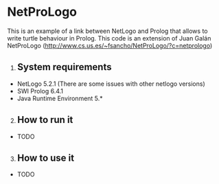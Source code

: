 # NetProLogo

This is an example of a link between NetLogo and Prolog that allows to write turtle behaviour in Prolog.
This code is an extension of Juan Galán NetProLogo (http://www.cs.us.es/~fsancho/NetProLogo/?c=netprologo)

1. System requirements
   -------------------
* NetLogo 5.2.1 (There are some issues with other netlogo versions)
* SWI Prolog 6.4.1 
* Java Runtime Environment 5.*

2. How to run it
   -------------
* TODO

3. How to use it
   -------------
   
* TODO

